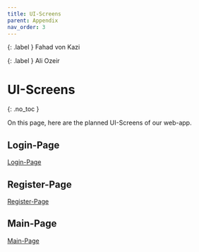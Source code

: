 ```yaml
---
title: UI-Screens
parent: Appendix
nav_order: 3
---
```


{: .label }
Fahad von Kazi

{: .label }
Ali Ozeir

# UI-Screens
{: .no_toc }

On this page, here are the planned UI-Screens of our web-app.

## Login-Page 
[Login-Page](docs/assets/images/login.png)

## Register-Page 
[Register-Page](docs/assets/images/register.png)

## Main-Page 
[Main-Page](docs/assets/images/main.png)